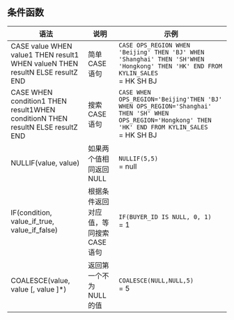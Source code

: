## 条件函数

| 语法                                                         | 说明                                 | 示例                                                         |
| ------------------------------------------------------------ | ------------------------------------ | ------------------------------------------------------------ |
| CASE value WHEN value1 THEN result1 WHEN valueN THEN resultN ELSE resultZ END | 简单 CASE 语句                       | `CASE OPS_REGION WHEN 'Beijing' THEN 'BJ' WHEN 'Shanghai' THEN 'SH'WHEN 'Hongkong' THEN 'HK' END FROM KYLIN_SALES` <br /> = HK SH BJ |
| CASE WHEN condition1 THEN result1WHEN conditionN THEN resultN ELSE resultZ END | 搜索 CASE 语句                       | `CASE WHEN OPS_REGION='Beijing'THEN 'BJ' WHEN OPS_REGION='Shanghai' THEN 'SH' WHEN OPS_REGION='Hongkong' THEN 'HK' END FROM KYLIN_SALES`<br /> = HK SH BJ |
| NULLIF(value, value)                                         | 如果两个值相同返回 NULL              | `NULLIF(5,5)`<br /> = null                                   |
| IF(condition, value_if_true, value_if_false)                 | 根据条件返回对应值，等同搜索CASE语句 | `IF(BUYER_ID IS NULL, 0, 1)`<br />= 1                        |
| COALESCE(value, value [, value ]*)                           | 返回第一个不为 NULL 的值             | `COALESCE(NULL,NULL,5)`<br /> = 5                            |


